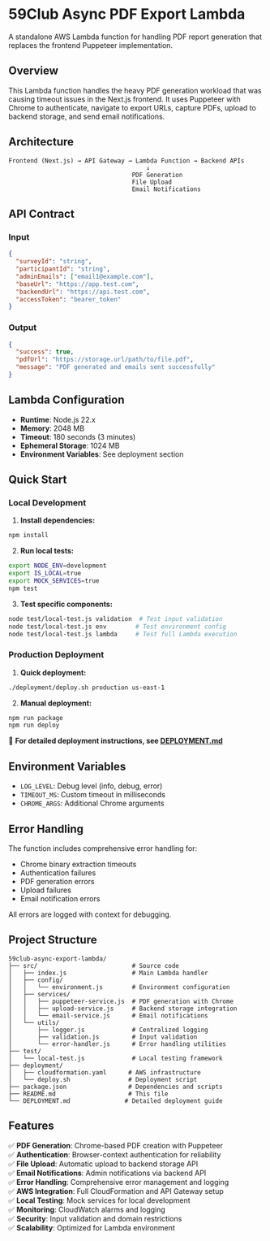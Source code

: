 # 59Club Async PDF Export Lambda

A standalone AWS Lambda function for handling PDF report generation that replaces the frontend Puppeteer implementation.

## Overview

This Lambda function handles the heavy PDF generation workload that was causing timeout issues in the Next.js frontend. It uses Puppeteer with Chrome to authenticate, navigate to export URLs, capture PDFs, upload to backend storage, and send email notifications.

## Architecture

```
Frontend (Next.js) → API Gateway → Lambda Function → Backend APIs
                                      ↓
                                  PDF Generation
                                  File Upload
                                  Email Notifications
```

## API Contract

### Input
```json
{
  "surveyId": "string",
  "participantId": "string", 
  "adminEmails": ["email1@example.com"],
  "baseUrl": "https://app.test.com",
  "backendUrl": "https://api.test.com",
  "accessToken": "bearer_token"
}
```

### Output
```json
{
  "success": true,
  "pdfUrl": "https://storage.url/path/to/file.pdf",
  "message": "PDF generated and emails sent successfully"
}
```

## Lambda Configuration

- **Runtime**: Node.js 22.x
- **Memory**: 2048 MB
- **Timeout**: 180 seconds (3 minutes)
- **Ephemeral Storage**: 1024 MB
- **Environment Variables**: See deployment section

## Quick Start

### Local Development
1. **Install dependencies:**
```bash
npm install
```

2. **Run local tests:**
```bash
export NODE_ENV=development
export IS_LOCAL=true
export MOCK_SERVICES=true
npm test
```

3. **Test specific components:**
```bash
node test/local-test.js validation  # Test input validation
node test/local-test.js env        # Test environment config
node test/local-test.js lambda     # Test full Lambda execution
```

### Production Deployment
1. **Quick deployment:**
```bash
./deployment/deploy.sh production us-east-1
```

2. **Manual deployment:**
```bash
npm run package
npm run deploy
```

📖 **For detailed deployment instructions, see [DEPLOYMENT.md](./DEPLOYMENT.md)**

## Environment Variables

- `LOG_LEVEL`: Debug level (info, debug, error)
- `TIMEOUT_MS`: Custom timeout in milliseconds
- `CHROME_ARGS`: Additional Chrome arguments

## Error Handling

The function includes comprehensive error handling for:
- Chrome binary extraction timeouts
- Authentication failures
- PDF generation errors
- Upload failures
- Email notification errors

All errors are logged with context for debugging.

## Project Structure

```
59club-async-export-lambda/
├── src/                          # Source code
│   ├── index.js                  # Main Lambda handler
│   ├── config/
│   │   └── environment.js        # Environment configuration
│   ├── services/
│   │   ├── puppeteer-service.js  # PDF generation with Chrome
│   │   ├── upload-service.js     # Backend storage integration
│   │   └── email-service.js      # Email notifications
│   └── utils/
│       ├── logger.js             # Centralized logging
│       ├── validation.js         # Input validation
│       └── error-handler.js      # Error handling utilities
├── test/
│   └── local-test.js             # Local testing framework
├── deployment/
│   ├── cloudformation.yaml      # AWS infrastructure
│   └── deploy.sh                # Deployment script
├── package.json                 # Dependencies and scripts
├── README.md                    # This file
└── DEPLOYMENT.md               # Detailed deployment guide
```

## Features

✅ **PDF Generation**: Chrome-based PDF creation with Puppeteer  
✅ **Authentication**: Browser-context authentication for reliability  
✅ **File Upload**: Automatic upload to backend storage API  
✅ **Email Notifications**: Admin notifications via backend API  
✅ **Error Handling**: Comprehensive error management and logging  
✅ **AWS Integration**: Full CloudFormation and API Gateway setup  
✅ **Local Testing**: Mock services for local development  
✅ **Monitoring**: CloudWatch alarms and logging  
✅ **Security**: Input validation and domain restrictions  
✅ **Scalability**: Optimized for Lambda environment

